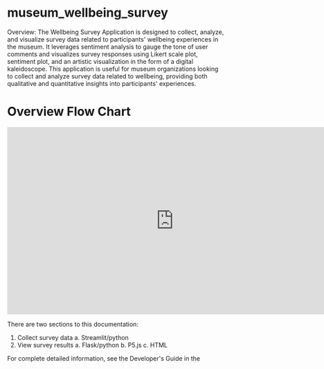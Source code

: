 # museum_wellbeing_survey
Overview: The Wellbeing Survey Application is designed to collect, analyze, and visualize survey data related to participants' wellbeing experiences in the museum. It leverages sentiment analysis to gauge the tone of user comments and visualizes survey responses using Likert scale plot, sentiment plot, and an artistic visualization in the form of a digital kaleidoscope. This application is useful for museum organizations looking to collect and analyze survey data related to wellbeing, providing both qualitative and quantitative insights into participants' experiences.
<h1>Overview Flow Chart</h1>
<iframe width="768" height="432" src="https://miro.com/app/live-embed/uXjVKu2uH6w=/?moveToViewport=-533,-606,1766,842&embedId=334893654420" frameborder="0" scrolling="no" allow="fullscreen; clipboard-read; clipboard-write" allowfullscreen></iframe>
</p>
<p>There are two sections to this documentation:</p>
<ol>
<li>Collect survey data
a.  Streamlit/python</li>
<li>View survey results
a.  Flask/python
b.  P5.js
c.  HTML</li>
</ol>
For complete detailed information, see the Developer's Guide in the 
